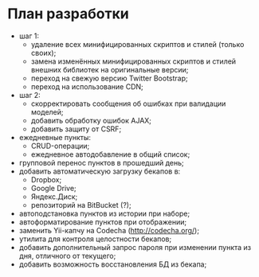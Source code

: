 # План разработки

* шаг 1:
	* удаление всех минифицированных скриптов и стилей (только своих);
	* замена изменённых минифицированных скриптов и стилей внешних библиотек на
	оригинальные версии;
	* переход на свежую версию Twitter Bootstrap;
	* переход на использование CDN;
* шаг 2:
	* скорректировать сообщения об ошибках при валидации моделей;
	* добавить обработку ошибок AJAX;
	* добавить защиту от CSRF;
* ежедневные пункты:
	* CRUD-операции;
	* ежедневное автодобавление в общий список;
* групповой перенос пунктов в прошедший день;
* добавить автоматическую загрузку бекапов в:
	* Dropbox;
	* Google Drive;
	* Яндекс.Диск;
	* репозиторий на BitBucket (?);
* автоподстановка пунктов из истории при наборе;
* автоформатирование пунктов при отображении;
* заменить Yii-капчу на Codecha (http://codecha.org/);
* утилита для контроля целостности бекапов;
* добавить дополнительный запрос пароля при изменении пункта из дня, отличного
от текущего;
* добавить возможность восстановления БД из бекапа;
